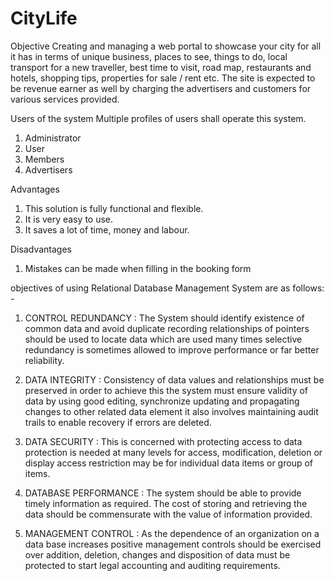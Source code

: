 # CityLife



Objective
Creating and managing a web portal to showcase your city for all it has in terms of unique business, places to see, things to do, local transport for a new traveller, best time to visit, road map, restaurants and hotels, shopping tips, properties for sale / rent etc. The site is expected to be revenue earner as well by charging the advertisers and customers for various services provided.


Users of the system
Multiple profiles of users shall operate this system.
1. Administrator
2. User
3. Members
4. Advertisers

Advantages 
1. This solution is fully functional and flexible.
2. It is very easy to use.
3. It saves a lot of time, money and labour.

Disadvantages 
1. Mistakes can be made when filling in the booking form 


objectives of using Relational Database Management System are as follows: -
1.	CONTROL REDUNDANCY  :  The  System should identify existence of common data and avoid duplicate recording relationships of pointers should be used to locate data which are used many times selective redundancy is sometimes allowed to improve performance or far better reliability.

2.	DATA INTEGRITY  :  Consistency of data values and relationships must be preserved in order to achieve this the system must ensure validity of data by using good editing, synchronize updating and propagating changes to other related data element it also involves maintaining audit trails to enable recovery if errors are deleted.

3.	 DATA SECURITY : This is concerned with protecting access to data protection is needed at many levels for access, modification, deletion or display access restriction may be for individual data items or group of items.

4.	DATABASE PERFORMANCE : The system should be able to provide timely information as required. The cost of storing and retrieving the data should be commensurate with the value of information provided.

5.	MANAGEMENT CONTROL : As the dependence of an organization on a data base increases positive management controls should be exercised over addition, deletion, changes and disposition of data must be protected to start legal accounting and auditing requirements.
